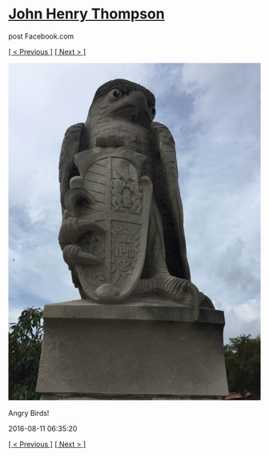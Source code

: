 # [John Henry Thompson](../README.md)
post Facebook.com

[[ < Previous ]](2016-08-11-1.md) [[ Next > ]](2016-08-11-3.md)

[![](../media/2016-08-11/Angry-Birds.jpg)](../README.md)

Angry Birds!

2016-08-11 06:35:20

[[ < Previous ]](2016-08-11-1.md) [[ Next > ]](2016-08-11-3.md)